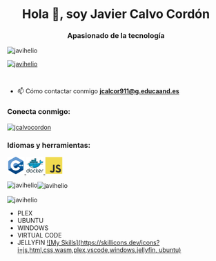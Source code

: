 <h1 align="center">Hola 👋, soy Javier Calvo Cordón</h1>
<h3 align="center">Apasionado de la tecnología</h3>

<p align="left"> <img src="https://komarev.com/ghpvc/?username=javihelio&label=Profile%20views&color=0e75b6&style=flat" alt="javihelio" /> </p>

<p align="left"> <a href="https://github.com/ryo-ma/github-profile-trophy"><img src="https://github-profile-trophy.vercel.app/?username=javihelio" alt="javihelio" /></a> </p>

<p align="left"> <a href="https://twitter.com/" target="blank"><img src="https://img.shields.io/twitter/follow/?logo=twitter&style=for-the-badge" alt="" /></a> </p>

- 📫 Cómo contactar conmigo **jcalcor911@g.educaand.es**

<h3 align="left">Conecta conmigo:</h3>
<p align="left">
<a href="https://instagram.com/jcalvocordon" target="blank"><img align="center" src="https://raw.githubusercontent.com/rahuldkjain/github-profile-readme-generator/master/src/images/icons/Social/instagram.svg" alt="jcalvocordon" height="30" width="40" /></a>
</p>

<h3 align="left">Idiomas y herramientas:</h3>
<p align="left"> <a href="https://www.w3schools.com/cpp/" target="_blank" rel="noreferrer"> <img src="https://raw.githubusercontent.com/devicons/devicon/master/icons/cplusplus/cplusplus-original.svg" alt="cplusplus" width="40" height="40"/> </a> <a href="https://www.docker.com/" target="_blank" rel="noreferrer"> <img src="https://raw.githubusercontent.com/devicons/devicon/master/icons/docker/docker-original-wordmark.svg" alt="docker" width="40" height="40"/> </a> <a href="https://developer.mozilla.org/es-ES/docs/Web/JavaScript" target="_blank" rel="noreferrer"> <img src="https://raw.githubusercontent.com/devicons/devicon/master/icons/javascript/javascript-original.svg" alt="javascript" width="40" height="40"/> </a> </p>

<p><img align="left" src="https://github-readme-stats.vercel.app/api/top-langs?username=javihelio&show_icons=true&locale=es&layout=compact" alt="javihelio" /></p>

<p> <img align="center" src="https://github-readme-stats.vercel.app/api?username=javihelio&show_icons=true&locale=es" alt="javihelio" /></p>

<p><img align="center" src="https://github-readme-streak-stats.herokuapp.com/?user=javihelio&" alt="javihelio" /></p>

* PLEX
* UBUNTU
* WINDOWS
* VIRTUAL CODE
* JELLYFIN
[![My Skills](https://skillicons.dev/icons?i=js,html,css,wasm,plex,vscode,windows,jellyfin, ubuntu)](https://skillicons.dev)
